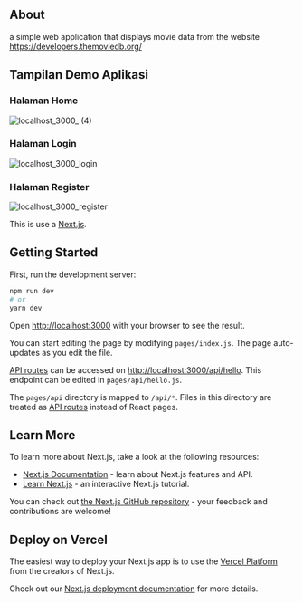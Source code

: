 ## About

a simple web application that displays movie data from the website https://developers.themoviedb.org/

## Tampilan Demo Aplikasi

### Halaman Home

![localhost_3000_ (4)](https://user-images.githubusercontent.com/51235974/229094773-5c396999-3ba1-44e8-9a47-c429bc72a557.png)

### Halaman Login

![localhost_3000_login](https://user-images.githubusercontent.com/51235974/229092880-f36846b3-cfd3-4eb7-b92c-755f132838d1.png)

### Halaman Register

![localhost_3000_register](https://user-images.githubusercontent.com/51235974/229092898-216a49e0-6a54-4d67-9358-786968bf5ad2.png)

This is use a [Next.js](https://nextjs.org/).

## Getting Started

First, run the development server:

```bash
npm run dev
# or
yarn dev
```

Open [http://localhost:3000](http://localhost:3000) with your browser to see the result.

You can start editing the page by modifying `pages/index.js`. The page auto-updates as you edit the file.

[API routes](https://nextjs.org/docs/api-routes/introduction) can be accessed on [http://localhost:3000/api/hello](http://localhost:3000/api/hello). This endpoint can be edited in `pages/api/hello.js`.

The `pages/api` directory is mapped to `/api/*`. Files in this directory are treated as [API routes](https://nextjs.org/docs/api-routes/introduction) instead of React pages.

## Learn More

To learn more about Next.js, take a look at the following resources:

- [Next.js Documentation](https://nextjs.org/docs) - learn about Next.js features and API.
- [Learn Next.js](https://nextjs.org/learn) - an interactive Next.js tutorial.

You can check out [the Next.js GitHub repository](https://github.com/vercel/next.js/) - your feedback and contributions are welcome!

## Deploy on Vercel

The easiest way to deploy your Next.js app is to use the [Vercel Platform](https://vercel.com/new?utm_medium=default-template&filter=next.js&utm_source=create-next-app&utm_campaign=create-next-app-readme) from the creators of Next.js.

Check out our [Next.js deployment documentation](https://nextjs.org/docs/deployment) for more details.
